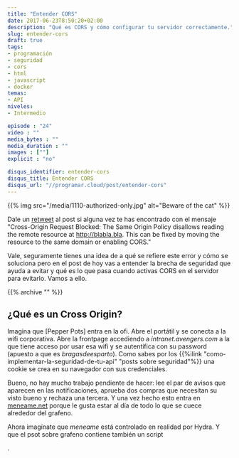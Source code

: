 ```yaml
---
title: "Entender CORS"
date: 2017-06-23T8:50:20+02:00
description: "Qué es CORS y cómo configurar tu servidor correctamente."
slug: entender-cors
draft: true
tags:
- programación
- seguridad
- cors
- html
- javascript
- docker
temas:
- API
niveles:
- Intermedio

episode : "24"
video : ""
media_bytes : ""
media_duration : ""
images : [""]
explicit : "no"

disqus_identifier: entender-cors
disqus_title: Entender CORS
disqus_url: "//programar.cloud/post/entender-cors"
---      
```

{{% img src="/media/1110-authorized-only.jpg" alt="Beware of the cat" %}}

Dale un [retweet](TOdo!) al post si alguna vez te has encontrado con el mensaje "Cross-Origin Request Blocked: The Same Origin Policy disallows reading the remote resource at http://blabla.bla. This can be fixed by moving the resource to the same domain or enabling CORS."

Vale, seguramente tienes una idea de a qué se refiere este error y cómo se soluciona pero en el post de hoy vas a entender la brecha de seguridad que ayuda a evitar y qué es lo que pasa cuando activas CORS en el servidor para evitarlo. Vamos a ello.<!--more-->

{{% archive "" %}}

## ¿Qué es un Cross Origin?

Imagina que [Pepper Pots] entra en la ofi. Abre el portátil y se conecta a la wifi corporativa. Abre la frontpage accediendo a *intranet.avengers.com* a la que tiene acceso por usar esa wifi y se autentifica con su password (apuesto a que es *bragasdeesparto*). Como sabes por los {{%ilink "como-implementar-la-seguridad-de-tu-api" "posts sobre seguridad"%}} una cookie se crea en su navegador con sus credenciales.

Bueno, no hay mucho trabajo pendiente de hacer: lee el par de avisos que aparecen en las notificaciones, aprueba dos compras que necesitan su visto bueno y rechaza una tercera. Y una vez hecho esto entra en [meneame.net](https://meneame.net) porque le gusta estar al día de todo lo que se cuece alrededor del grafeno.

Ahora imagínate que *meneame* está controlado en realidad por Hydra. Y que el psot sobre grafeno contiene también un script

















.
